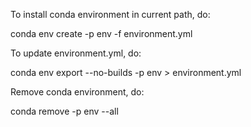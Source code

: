 To install conda environment in current path, do:

conda env create -p env -f environment.yml

To update environment.yml, do:

conda env export --no-builds -p env > environment.yml

Remove conda environment, do:

conda remove -p env --all